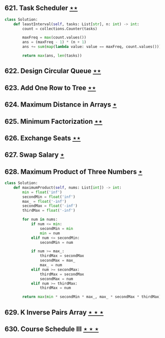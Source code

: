 ## 621. Task Scheduler [$\star\star$](https://leetcode.com/problems/task-scheduler)

```python
class Solution:
    def leastInterval(self, tasks: List[str], n: int) -> int:
        count = collections.Counter(tasks)

        maxFreq = max(count.values())
        ans = (maxFreq - 1) * (n + 1)
        ans += sum(map(lambda value: value == maxFreq, count.values()))

        return max(ans, len(tasks))
```

## 622. Design Circular Queue [$\star\star$](https://leetcode.com/problems/design-circular-queue)

## 623. Add One Row to Tree [$\star\star$](https://leetcode.com/problems/add-one-row-to-tree)

## 624. Maximum Distance in Arrays [$\star$](https://leetcode.com/problems/maximum-distance-in-arrays)

## 625. Minimum Factorization [$\star\star$](https://leetcode.com/problems/minimum-factorization)

## 626. Exchange Seats [$\star\star$](https://leetcode.com/problems/exchange-seats)

## 627. Swap Salary [$\star$](https://leetcode.com/problems/swap-salary)

## 628. Maximum Product of Three Numbers [$\star$](https://leetcode.com/problems/maximum-product-of-three-numbers)

```python
class Solution:
    def maximumProduct(self, nums: List[int]) -> int:
        min = float('inf')
        secondMin = float('inf')
        max_ = float('-inf')
        secondMax = float('-inf')
        thirdMax = float('-inf')

        for num in nums:
            if num <= min:
                secondMin = min
                min = num
            elif num <= secondMin:
                secondMin = num

            if num >= max_:
                thirdMax = secondMax
                secondMax = max_
                max_ = num
            elif num >= secondMax:
                thirdMax = secondMax
                secondMax = num
            elif num >= thirdMax:
                thirdMax = num

        return max(min * secondMin * max_, max_ * secondMax * thirdMax)
```

## 629. K Inverse Pairs Array [$\star\star\star$](https://leetcode.com/problems/k-inverse-pairs-array)

## 630. Course Schedule III [$\star\star\star$](https://leetcode.com/problems/course-schedule-iii)
